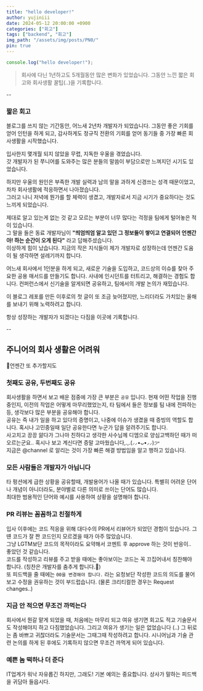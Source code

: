```yaml
---
title: "hello developer!"
author: yujiniii
date: 2024-05-12 20:00:00 +0900
categories: ["회고"]
tags: ["backend", "회고"]
img_path: "/assets/img/posts/PN0/"
pin: true
---
```


```ts
console.log("hello developer!");
```

> 회사에 다닌 1년하고도 5개월동안 많은 변화가 있었습니다. 
그동안 느낀 짧은 회고와 회사생활 꿀팁(..)을 기록합니다. 

-- 

### 짧은 회고
블로그를 쓰지 않는 기간동안, 어느새 2년차 개발자가 되었습니다.
그동안 좋은 기회를 얻어 인턴을 하게 되고, 감사하게도 정규직 전환의 기회를 얻어 동기들 중 가장 빠른 회사생활을 시작했습니다.

입사한지 몇개월 되지 않았을 무렵, 지독한 우울을 겪었습니다.   
갓 개발자가 된 쭈니어를 도와주는 많은 분들의 말씀이 부담으로만 느껴지던 시기도 있었습니다. 

하지만 우울의 원인은 부족한 개발 실력과 남의 말을 과하게 신경쓰는 성격 때문이었고, 차차 회사생활에 적응하면서 나아졌습니다.  
그러고 나니 저녁에 뭔가를 할 체력이 생겼고, 개발자로서 지금 시기가 중요하다는 것도 느끼게 되었습니다.

제대로 알고 있는게 없는 것 같고 모르는 부분이 너무 많다는 걱정을 팀에게 털어놓은 적이 있습니다.   
그 말을 들은 동료 개발자님이 **"띄엄띄엄 알고 있던 그 정보들이 쌓이고 연결되어 언젠간 아! 하는 순간이 오게 된다"** 라고 답해주셨습니다.   
이상하게 힘이 났습니다. 지금의 작은 지식들이 제가 개발자로 성장하는데 언젠간 도움이 될 생각하면 설레기까지 합니다. 

어느새 회사에서 1인분을 하게 되고, 새로운 기술을 도입하고, 코드상의 이슈를 찾아 주요한 공용 매서드를 만들기도 합니다. 
사내에 인시던트를 터트리고, 해결하는 경험도 합니다. 컨퍼런스에서 신기술을 알게되면 공유하고, 팀에서의 개발 논의가 재밌습니다. 

이 블로그 레포를 만든 이후로의 첫 글이 또 조금 늦어졌지만, 느리더라도 가치있는 올해를 보내기 위해 노력하려고 합니다.
  
항상 성장하는 개발자가 되겠다는 다짐을 이곳에 기록합니다.

--
## 주니어의 회사 생활은 어려워
🤿언젠간 또 추가할지도 

### 첫째도 공유, 두번째도 공유
회사생활을 하면서 보고 배운 점중에 가장 큰 부분은  `공유` 입니다. 
현재 어떤 작업을 진행중인지, 이전의 작업은 어떻게 마무리했었는지, 타 팀에서 들은 정보를 팀 내에 전파하는 등, 생각보다 많은 부분을 공유해야 합니다.   
공유는 즉 내가 일을 하고 있다의 증명이고, 나중에 이슈가 생겼을 때 증빙의 역할도 합니다. 혹시나 고민중일때 일단 공유한다면 누군가 답을 알려주기도 합니다.   
사고치고 끙끙 앓다가 그나마 친하다고 생각한 사수님께 디엠으로 양심고백하던 때가 떠오르는군요.. 혹시나 보고 계신다면 증말 고마웠습니다,.,.(⸝⸝•ᴗ•⸝⸝)੭˒˒     
지금은 @channel 로 알리는 것이 가장 빠른 해결 방법임을 알고 행하고 있습니다. 

### 모든 사람들은 개발자가 아닙니다
타 펑션에게 급한 상황을 공유할때, 개발용어가 나올 때가 있습니다. 특별히 어려운 단어나 개념이 아니더라도, 분야별로 다른 의미로 쓰이는 단어도 많습니다.   
최대한 범용적인 단어와 예시를 사용하여 상황을 설명해야 합니다. 

### PR 리뷰는 꼼꼼하고 친절하게
입사 이후에는 코드 적응을 위해 대다수의 PR에서 리뷰어가 되었던 경험이 있습니다. 그떈 코드가 잘 짠 코드인지 모르겠을 때가 아주 많았습니다.   
그냥 LGTM보단 코드의 목적이라도 요약해서 코멘트 후 approve 하는 것이 반응이.. 좋았던 것 같습니다.    
코드를 작성하고 리뷰를 주고 받을 때에는 좋아보이는 코드는 꼭 끄집어내서 칭찬해야 합니다. (칭찬은 개발자를 춤추게 합니다.🐋)   
또 피드백을 줄 때에는 `00을 변경해야 합니다.` 라는 요청보단 작성한 코드의 의도를 물어보고 수정을 권유하는 것이 부드럽습니다. (물론 크리티컬한 경우는 Request changes..) 

### 지금 안 적으면 무조건 까먹는다
회사에서 뭔갈 맡게 되었을 때, 처음에는 마무리 되고 여유 생기면 회고도 적고 기술문서도 작성해야지 하고 다짐했었습니다. 그리고 여유가 생기는 일은 없었습니다 (..)
그 뒤로는 좀 바쁘고 귀찮더라도 기술문서는 그때그때 작성하려고 합니다. 시니어님과 기술 관련 논의를 하게 된 후에도 기록하지 않으면 무조건 까먹게 되어 있습니다. 



### 예쁜 놈 떡하나 더 준다
IT업계가 워낙 자유롭긴 하지만, 그래도! 기본 예의는 중요합니다. 상사가 말하는 피드백을 귀담아 들읍시다.






